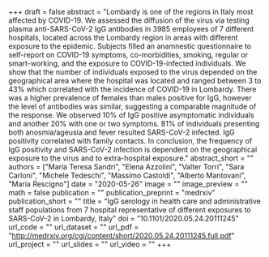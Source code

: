 +++
draft = false
abstract = "Lombardy is one of the regions in Italy most affected by COVID-19. We assessed the diffusion of the virus via testing plasma anti-SARS-CoV-2 IgG antibodies in 3985 employees of 7 different hospitals, located across the Lombardy region in areas with different exposure to the epidemic. Subjects filled an anamnestic questionnaire to self-report on COVID-19 symptoms, co-morbidities, smoking, regular or smart-working, and the exposure to COVID-19-infected individuals. We show that the number of individuals exposed to the virus depended on the geographical area where the hospital was located and ranged between 3 to 43% which correlated with the incidence of COVID-19 in Lombardy. There was a higher prevalence of females than males positive for IgG, however the level of antibodies was similar, suggesting a comparable magnitude of the response. We observed 10% of IgG positive asymptomatic individuals and another 20% with one or two symptoms. 81% of individuals presenting both anosmia/ageusia and fever resulted SARS-CoV-2 infected. IgG positivity correlated with family contacts. In conclusion, the frequency of IgG positivity and SARS-CoV-2 infection is dependent on the geographical exposure to the virus and to extra-hospital exposure."
abstract_short = ""
authors = ["Maria Teresa Sandri", "Elena Azzolini", "Valter Torri", "Sara Carloni", "Michele Tedeschi", "Massimo Castoldi", "Alberto Mantovani", "Maria Rescigno"]
date = "2020-05-26"
image = ""
image_preview = ""
math = false
publication = ""
publication_preprint = "medrxiv"
publication_short = ""
title = "IgG serology in health care and administrative staff populations from 7 hospital representative of different exposures to SARS-CoV-2 in Lombardy, Italy"
doi = "10.1101/2020.05.24.20111245"
url_code = ""
url_dataset = ""
url_pdf = "http://medrxiv.org/cgi/content/short/2020.05.24.20111245.full.pdf"
url_project = ""
url_slides = ""
url_video = ""
+++